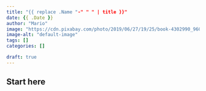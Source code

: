 ```yaml
---
title: "{{ replace .Name "-" " " | title }}"
date: {{ .Date }}
author: "Mario"
image: "https://cdn.pixabay.com/photo/2019/06/27/19/25/book-4302990_960_720.jpg"
image-alt: "default-image"
tags: []
categories: []

draft: true
---
```


## Start here
